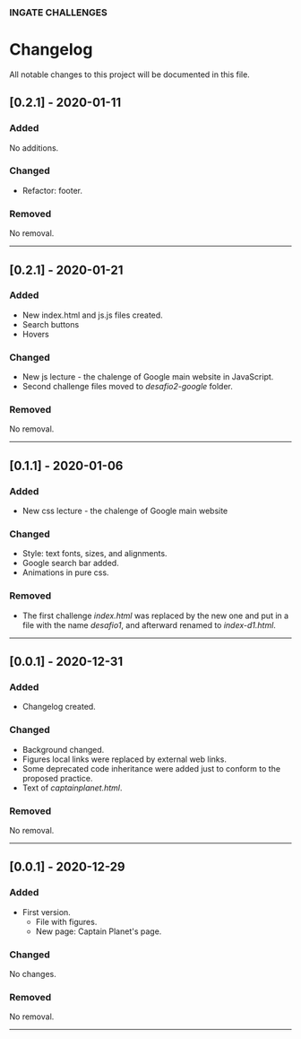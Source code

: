 ### INGATE CHALLENGES
# Changelog

All notable changes to this project will be documented in this file.

## [0.2.1] - 2020-01-11
### Added
No additions.

### Changed
- Refactor: footer.

### Removed
No removal.

---

## [0.2.1] - 2020-01-21
### Added
- New index.html and js.js files created.
- Search buttons
- Hovers

### Changed
- New js lecture - the chalenge of Google main website in JavaScript.
- Second challenge files moved to _desafio2-google_ folder.

### Removed
No removal.

---

## [0.1.1] - 2020-01-06
### Added
- New css lecture - the chalenge of Google main website

### Changed
- Style: text fonts, sizes, and alignments.
- Google search bar added.
- Animations in pure css.

### Removed
- The first challenge _index.html_ was replaced by the new one and put in a file with the name _desafio1_, and afterward renamed to _index-d1.html_.

---

## [0.0.1] - 2020-12-31
### Added
- Changelog created.

### Changed
- Background changed.
- Figures local links were replaced by external web links.
- Some deprecated code inheritance were added just to conform to the proposed practice.
- Text of _captainplanet.html_.

### Removed
No removal.

---

## [0.0.1] - 2020-12-29
### Added
- First version.
  - File with figures.
  - New page: Captain Planet's page.

### Changed
No changes.

### Removed
No removal.

---